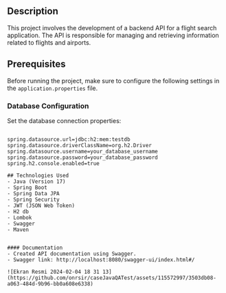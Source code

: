 
## Description
This project involves the development of a backend API for a flight search application. The API is responsible for managing and retrieving information related to flights and airports.

## Prerequisites
Before running the project, make sure to configure the following settings in the `application.properties` file.

### Database Configuration
Set the database connection properties:
``` Properties

spring.datasource.url=jdbc:h2:mem:testdb
spring.datasource.driverClassName=org.h2.Driver
spring.datasource.username=your_database_username
spring.datasource.password=your_database_password
spring.h2.console.enabled=true

## Technologies Used
- Java (Version 17)
- Spring Boot
- Spring Data JPA
- Spring Security
- JWT (JSON Web Token)
- H2 db
- Lombok
- Swagger
- Maven


#### Documentation
- Created API documentation using Swagger.
- Swagger link: http://localhost:8080/swagger-ui/index.html#/

![Ekran Resmi 2024-02-04 18 31 13](https://github.com/onrsir/caseJavaQATest/assets/115572997/3503db08-a063-484d-9b96-bb0a608e6338)


